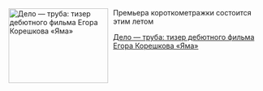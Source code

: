<!--2025-08-06 09:30:14-->
<div class="yb">
  <div class="rss kino_kino"><a href="https://www.kino-teatr.ru/kino/news/y2025/8-6/38565/" title="Дело — труба: тизер дебютного фильма Егора Корешкова «Яма»"><img src="https://www.kino-teatr.ru/news/5/6/38565/poster.jpg" width="196" height="147" align="left" hspace="5" style="margin: 0px 10px 0px 5px" alt="Дело — труба: тизер дебютного фильма Егора Корешкова «Яма»"/></a>Премьера короткометражки состоится этим летом <p class="titl"><a href="https://www.kino-teatr.ru/kino/news/y2025/8-6/38565/">Дело — труба: тизер дебютного фильма Егора Корешкова «Яма»</a></p></div>
</div>
